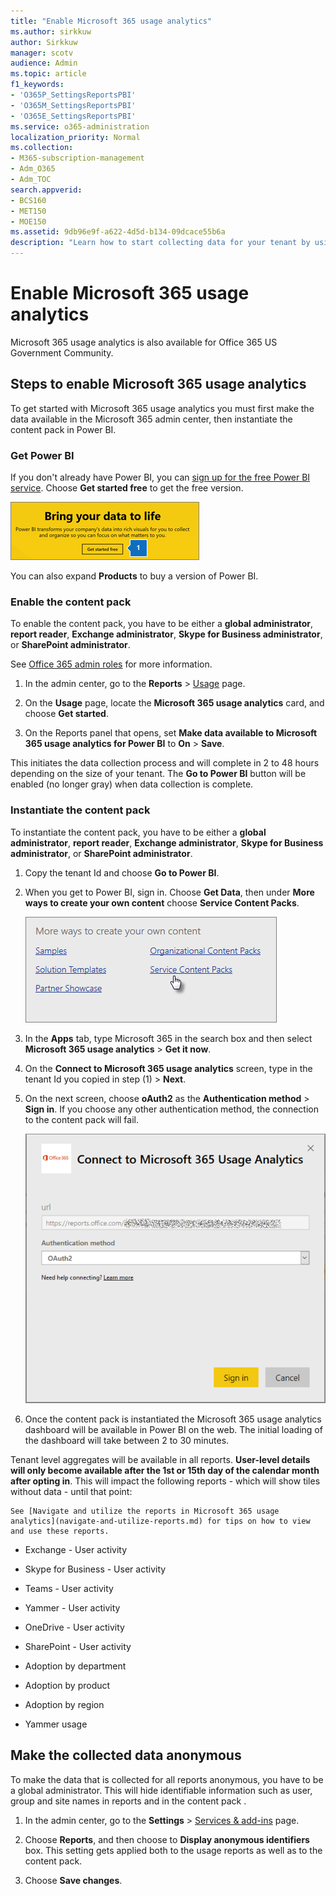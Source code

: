 ```yaml
---
title: "Enable Microsoft 365 usage analytics"
ms.author: sirkkuw
author: Sirkkuw
manager: scotv
audience: Admin
ms.topic: article
f1_keywords:
- 'O365P_SettingsReportsPBI'
- 'O365M_SettingsReportsPBI'
- 'O365E_SettingsReportsPBI'
ms.service: o365-administration
localization_priority: Normal
ms.collection: 
- M365-subscription-management 
- Adm_O365
- Adm_TOC
search.appverid:
- BCS160
- MET150
- MOE150
ms.assetid: 9db96e9f-a622-4d5d-b134-09dcace55b6a
description: "Learn how to start collecting data for your tenant by using the Office 365 content pack in Power BI."
---
```


# Enable Microsoft 365 usage analytics

Microsoft 365 usage analytics is also available for Office 365 US Government Community.
  
## Steps to enable Microsoft 365 usage analytics

To get started with Microsoft 365 usage analytics you must first make the data available in the Microsoft 365 admin center, then instantiate the content pack in Power BI.
  
### Get Power BI

If you don't already have Power BI, you can [sign up for the free Power BI service](https://go.microsoft.com/fwlink/p/?linkid=845347). Choose **Get started free** to get the free version. 
  
![Choose Get started free to get Power Bi](../media/7916b7ac-c1c8-40c0-b076-9a96ef5e0eb7.png)
  
You can also expand **Products** to buy a version of Power BI. 
  
### Enable the content pack

To enable the content pack, you have to be either a **global administrator**, **report reader**, **Exchange administrator**, **Skype for Business administrator**, or **SharePoint administrator**. 
  
See [Office 365 admin roles](../add-users/about-admin-roles.md) for more information. 
  
1. In the admin center, go to the **Reports** \> <a href="https://go.microsoft.com/fwlink/p/?linkid=2074756" target="_blank">Usage</a> page. 
    
2. On the **Usage** page, locate the **Microsoft 365 usage analytics** card, and choose **Get started**.
    
3. On the Reports panel that opens, set **Make data available to Microsoft 365 usage analytics for Power BI** to **On** \> **Save**. 
  
This initiates the data collection process and will complete in 2 to 48 hours depending on the size of your tenant. The **Go to Power BI** button will be enabled (no longer gray) when data collection is complete. 
    
### Instantiate the content pack

To instantiate the content pack, you have to be either a **global administrator**, **report reader**, **Exchange administrator**, **Skype for Business administrator**, or **SharePoint administrator**. 
  
1. Copy the tenant Id and choose **Go to Power BI**.
    
2. When you get to Power BI, sign in. Choose **Get Data**, then under **More ways to create your own content** choose **Service Content Packs**. 
    
    ![Under Content Pack Library, in Services, choose Get.](../media/3c73b515-beec-474c-b9fb-2b0a1145f689.png)
  
3. In the **Apps** tab, type Microsoft 365 in the search box and then select **Microsoft 365 usage analytics** \> **Get it now**.
    
4. On the **Connect to Microsoft 365 usage analytics** screen, type in the tenant Id you copied in step (1) \> **Next**.
    
5. On the next screen, choose **oAuth2** as the **Authentication method** \> **Sign in**. If you choose any other authentication method, the connection to the content pack will fail.
    
    ![Choose oAuth2 as authentication method](../media/634ff4bd-06db-4633-b9c2-6258b09a1d2e.PNG)
  
6. Once the content pack is instantiated the Microsoft 365 usage analytics dashboard will be available in Power BI on the web. The initial loading of the dashboard will take between 2 to 30 minutes.
  
Tenant level aggregates will be available in all reports. **User-level details will only become available after the 1st or 15th day of the calendar month after opting in**. This will impact the following reports - which will show tiles without data - until that point: 
    
    See [Navigate and utilize the reports in Microsoft 365 usage analytics](navigate-and-utilize-reports.md) for tips on how to view and use these reports. 
    
  - Exchange - User activity
    
  - Skype for Business - User activity
    
  - Teams - User activity
    
  - Yammer - User activity
    
  - OneDrive - User activity
    
  - SharePoint - User activity
    
  - Adoption by department
    
  - Adoption by product
    
  - Adoption by region
    
  - Yammer usage
    
## Make the collected data anonymous

To make the data that is collected for all reports anonymous, you have to be a global administrator. This will hide identifiable information such as user, group and site names in reports and in the content pack .
  
1. In the admin center, go to the **Settings** \> <a href="https://go.microsoft.com/fwlink/p/?linkid=2053743" target="_blank">Services &amp; add-ins</a> page.
    
2. Choose **Reports**, and then choose to **Display anonymous identifiers** box. This setting gets applied both to the usage reports as well as to the content pack.
  
3. Choose **Save changes**.
    

